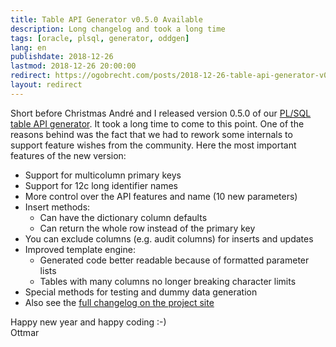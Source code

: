 ```yaml
---
title: Table API Generator v0.5.0 Available
description: Long changelog and took a long time 
tags: [oracle, plsql, generator, oddgen]
lang: en
publishdate: 2018-12-26
lastmod: 2018-12-26 20:00:00
redirect: https://ogobrecht.com/posts/2018-12-26-table-api-generator-v0.5.0-available/
layout: redirect
---
```


Short before Christmas André and I released version 0.5.0 of our [PL/SQL table API generator][tapigen]. It took a long time to come to this point. One of the reasons behind was the fact that we had to rework some internals to support feature wishes from the community. Here the most important features of the new version:

- Support for multicolumn primary keys
- Support for 12c long identifier names
- More control over the API features and name (10 new parameters)
- Insert methods:
  - Can have the dictionary column defaults
  - Can return the whole row instead of the primary key
- You can exclude columns (e.g. audit columns) for inserts and updates
- Improved template engine:
  - Generated code better readable because of formatted parameter lists
  - Tables with many columns no longer breaking character limits
- Special methods for testing and dummy data generation
- Also see the [full changelog on the project site][changelog]

Happy new year and happy coding :-)<br>
Ottmar



[tapigen]: https://github.com/OraMUC/table-api-generator
[changelog]: https://github.com/OraMUC/table-api-generator/blob/master/docs/changelog.md#050-2018-12-23